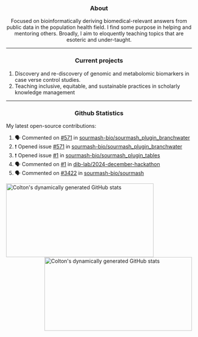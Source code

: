 <!--
Inspiration derived from:
1. https://zzetao.github.io/awesome-github-profile/
2. https://github.com/spcanelon
3. https://github.com/tallguyjenks

Tools used:
1. https://github.com/anuraghazra/github-readme-stats
2. https://github.com/jamesgeorge007/github-activity-readme
3. https://github.com/topics/profile-readme
-->

<h3 align="center">About</h3>

<p align="center">
Focused on bioinformatically deriving biomedical-relevant answers from public data in the population health field. 
I find some purpose in helping and mentoring others. Broadly, I aim to eloquently teaching topics that are esoteric and under-taught.
</p>

---

<h3 align="center">Current projects</h3>

1. Discovery and re-discovery of genomic and metabolomic biomarkers in case verse control studies.
2. Teaching inclusive, equitable, and sustainable practices in scholarly knowledge management

---

<h3 align="center">Github Statistics</h3>

My latest open-source contributions:

<!--START_SECTION:activity-->
1. 🗣 Commented on [#571](https://github.com/sourmash-bio/sourmash_plugin_branchwater/issues/571#issuecomment-2573667383) in [sourmash-bio/sourmash_plugin_branchwater](https://github.com/sourmash-bio/sourmash_plugin_branchwater)
2. ❗ Opened issue [#571](https://github.com/sourmash-bio/sourmash_plugin_branchwater/issues/571) in [sourmash-bio/sourmash_plugin_branchwater](https://github.com/sourmash-bio/sourmash_plugin_branchwater)
3. ❗ Opened issue [#1](https://github.com/sourmash-bio/sourmash_plugin_tables/issues/1) in [sourmash-bio/sourmash_plugin_tables](https://github.com/sourmash-bio/sourmash_plugin_tables)
4. 🗣 Commented on [#1](https://github.com/dib-lab/2024-december-hackathon/issues/1#issuecomment-2551809485) in [dib-lab/2024-december-hackathon](https://github.com/dib-lab/2024-december-hackathon)
5. 🗣 Commented on [#3422](https://github.com/sourmash-bio/sourmash/pull/3422#issuecomment-2525421661) in [sourmash-bio/sourmash](https://github.com/sourmash-bio/sourmash)
<!--END_SECTION:activity-->

<a href="https://github.com/ccbaumler">
  <img height="200" width=400 align="left" alt="Colton's dynamically generated GitHub stats" src="https://github-readme-stats.vercel.app/api?username=ccbaumler&show_icons=true&title_color=434d58&icon_color=fa8072&ring_color=ba55d3"/>
</a>
<a href="https://github.com/ccbaumler">
  <img height="200" width=400 align="right" alt="Colton's dynamically generated GitHub stats" src="https://github-readme-stats.vercel.app/api/top-langs/?username=ccbaumler&layout=compact&langs_count=6&card_width=320&title_color=434d58&hide=Standard%20ML,%20TeX,%20Jupyter%20Notebook" />
</a>
